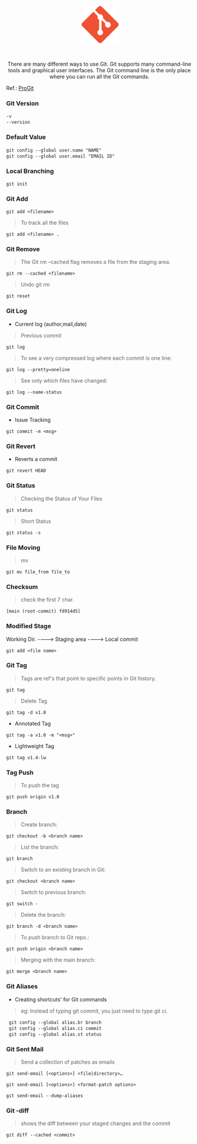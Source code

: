 <div align="center">
 <img class="git-logo" src="git.png" alt="Logo" width="100" height="100" style="margin:auto;">

  
</div>


<p align="center">
There are many different ways to use Git. Git supports many command-line tools and graphical user interfaces. The Git command line is the only place where you can run all the Git commands.


Ref.: [ProGit](progit.pdf)




### Git Version
```
-v
--version
```
### Default Value
```
git config --global user.name "NAME"
git config --global user.email "EMAIL ID"
```
### Local Branching
```
git init
```
### Git Add
```
git add <filename>
```
> To track all the files
```
git add <filename> .
```
### Git Remove
> The Git rm –cached flag removes a file from the staging area.
```
git rm --cached <filename>
```
> Undo git rm 
```
git reset
```
### Git Log
- Current log (author,mail,date)
> Previous commit

```
git log
```
> To see a very compressed log where each commit is one line:
```
git log --pretty=oneline
```
> See only which files have changed:
```
git log --name-status
```
### Git Commit
- Issue Tracking
```
git commit -m <msg>
```
### Git Revert
- Reverts a commit
```
git revert HEAD
```
### Git Status
> Checking the Status of Your Files
```
git status
```
> Short Status
```
git status -s
```
### File Moving
> mv
```
git mv file_from file_to
```
### Checksum
> check the first 7 char.
```
[main (root-commit) fd914d5]
```
### Modified Stage
Working Dir. ----> Staging area ----> Local commit

```
git add <file name>
```
### Git Tag
> Tags are ref's that point to specific points in Git history.
```
git tag
```
> Delete Tag
```
git tag -d v1.0
```
- Annotated Tag
```
git tag -a v1.0 -m "<msg>"
```
- Lightweight Tag
```
git tag v1.4-lw
```
### Tag Push
> To push the tag
```
git push origin v1.0
```
### Branch
> Create branch:
```
git checkout -b <branch name>
```
> List the branch:
```
git branch
```
> Switch to an existing branch in Git:
```
git checkout <branch name>
```
> Switch to previous branch:
```
git switch -
```
> Delete the branch:
```
git branch -d <branch name>
```
> To push branch to Git repo.:
```
git push origin <branch name>
```
> Merging with the main branch:
```
git merge <branch name>
```
### Git Aliases
- Creating shortcuts' for Git commands
> eg:  Instead of typing git commit, you just need to type git ci.
```
 git config --global alias.br branch
 git config --global alias.ci commit
 git config --global alias.st status
```
### Git Sent Mail
>  Send a collection of patches as emails

```
git send-email [<options>] <file|directory>…​
```
```
git send-email [<options>] <format-patch options>
```
```
git send-email --dump-aliases
```

### Git -diff
> shows the diff between your staged changes and the commit

```
git diff --cached <commit>
```
